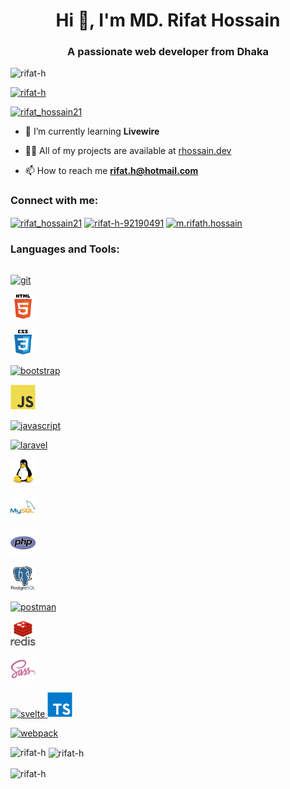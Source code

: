 <h1 align="center">Hi 👋, I'm MD. Rifat Hossain</h1>
<h3 align="center">A passionate web developer from Dhaka</h3>

<p align="left"> <img src="https://komarev.com/ghpvc/?username=rifat-h&label=Profile%20views&color=0e75b6&style=flat" alt="rifat-h" /> </p>

<p align="left"> <a href="https://github.com/ryo-ma/github-profile-trophy"><img src="https://github-profile-trophy.vercel.app/?username=rifat-h" alt="rifat-h" /></a> </p>

<p align="left"> <a href="https://twitter.com/rifat_hossain21" target="blank"><img src="https://img.shields.io/twitter/follow/rifat_hossain21?logo=twitter&style=for-the-badge" alt="rifat_hossain21" /></a> </p>

- 🌱 I’m currently learning **Livewire**

- 👨‍💻 All of my projects are available at [rhossain.dev](rhossain.dev)

- 📫 How to reach me **rifat.h@hotmail.com**

<h3 align="left">Connect with me:</h3>
<p align="left">
<a href="https://twitter.com/rifat_hossain21" target="blank"><img align="center" src="https://raw.githubusercontent.com/rahuldkjain/github-profile-readme-generator/master/src/images/icons/Social/twitter.svg" alt="rifat_hossain21" height="30" width="40" /></a>
<a href="https://linkedin.com/in/rifat-h-92190491" target="blank"><img align="center" src="https://raw.githubusercontent.com/rahuldkjain/github-profile-readme-generator/master/src/images/icons/Social/linked-in-alt.svg" alt="rifat-h-92190491" height="30" width="40" /></a>
<a href="https://fb.com/m.rifath.hossain" target="blank"><img align="center" src="https://raw.githubusercontent.com/rahuldkjain/github-profile-readme-generator/master/src/images/icons/Social/facebook.svg" alt="m.rifath.hossain" height="30" width="40" /></a>
</p>

<h3 align="left">Languages and Tools:</h3>

<p align="left" style="display:flex;"> 

<a target="_blank" href="https://git-scm.com/" target="_blank" rel="noreferrer"> <img src="https://www.vectorlogo.zone/logos/git-scm/git-scm-icon.svg" alt="git" width="40" height="40"/> </a> 


<a target="_blank" href="https://www.w3.org/html/" target="_blank" rel="noreferrer"> <img src="https://raw.githubusercontent.com/devicons/devicon/master/icons/html5/html5-original-wordmark.svg" alt="html5" width="40" height="40"/> </a> 

<a target="_blank" href="https://www.w3schools.com/css/" target="_blank" rel="noreferrer"> <img src="https://raw.githubusercontent.com/devicons/devicon/master/icons/css3/css3-original-wordmark.svg" alt="css3" width="40" height="40"/> </a> 

<a target="_blank" href="https://getbootstrap.com" target="_blank" rel="noreferrer"> <img src="https://w7.pngwing.com/pngs/628/224/png-transparent-bootstrap-plain-wordmark-logo-icon-thumbnail.png" alt="bootstrap" width="40" height="40"/> </a> 

<a target="_blank" href="https://developer.mozilla.org/en-US/docs/Web/JavaScript" target="_blank" rel="noreferrer"> <img src="https://raw.githubusercontent.com/devicons/devicon/master/icons/javascript/javascript-original.svg" alt="javascript" width="40" height="40"/> </a>

<a target="_blank" href="https://jquery.com/" target="_blank" rel="noreferrer"> <img src="https://static-00.iconduck.com/assets.00/jquery-original-wordmark-icon-485x512-7kn0h2yt.png" alt="javascript" width="40" height="40"/> </a>

 <a target="_blank" href="https://laravel.com/" target="_blank" rel="noreferrer"> <img src="https://w7.pngwing.com/pngs/399/620/png-transparent-laravel-hd-logo-thumbnail.png" alt="laravel" width="40" height="40"/> </a> 
 
 <a target="_blank" href="https://www.linux.org/" target="_blank" rel="noreferrer"> <img src="https://raw.githubusercontent.com/devicons/devicon/master/icons/linux/linux-original.svg" alt="linux" width="40" height="40"/></a> 
 
 <a target="_blank" href="https://www.mysql.com/" target="_blank" rel="noreferrer"> <img src="https://raw.githubusercontent.com/devicons/devicon/master/icons/mysql/mysql-original-wordmark.svg" alt="mysql" width="40" height="40"/> </a> 
 
 <a target="_blank" href="https://www.php.net" target="_blank" rel="noreferrer"> <img src="https://raw.githubusercontent.com/devicons/devicon/master/icons/php/php-original.svg" alt="php" width="40" height="40"/> </a> 
 
 <a target="_blank" href="https://www.postgresql.org" target="_blank" rel="noreferrer"> <img src="https://raw.githubusercontent.com/devicons/devicon/master/icons/postgresql/postgresql-original-wordmark.svg" alt="postgresql" width="40" height="40"/> </a> 
 
 <a target="_blank" href="https://postman.com" target="_blank" rel="noreferrer"> <img src="https://www.vectorlogo.zone/logos/getpostman/getpostman-icon.svg" alt="postman" width="40" height="40"/> </a> 
 
 <a target="_blank" href="https://redis.io" target="_blank" rel="noreferrer"> <img src="https://raw.githubusercontent.com/devicons/devicon/master/icons/redis/redis-original-wordmark.svg" alt="redis" width="40" height="40"/> </a> 
 
 <a target="_blank" href="https://sass-lang.com" target="_blank" rel="noreferrer"> <img src="https://raw.githubusercontent.com/devicons/devicon/master/icons/sass/sass-original.svg" alt="sass" width="40" height="40"/> </a> 
 
 <a target="_blank" href="https://svelte.dev" target="_blank" rel="noreferrer"> <img src="https://upload.wikimedia.org/wikipedia/commons/1/1b/Svelte_Logo.svg" alt="svelte" width="40" height="40"/> </a> <a target="_blank" href="https://www.typescriptlang.org/" target="_blank" rel="noreferrer"> <img src="https://raw.githubusercontent.com/devicons/devicon/master/icons/typescript/typescript-original.svg" alt="typescript" width="40" height="40"/> </a>
 
 <a target="_blank" href="https://webpack.js.org" target="_blank" rel="noreferrer"> <img src="https://cdn.iconscout.com/icon/premium/png-256-thumb/voxels-4478552-3709528.png" alt="webpack" width="40" height="40"/> </a> 
 </p>

<p><img align="left" src="https://github-readme-stats.vercel.app/api/top-langs?username=rifat-h&show_icons=true&locale=en&layout=compact" alt="rifat-h" /></p>

<p>&nbsp;<img align="center" src="https://github-readme-stats.vercel.app/api?username=rifat-h&show_icons=true&locale=en" alt="rifat-h" /></p>

<p><img align="center" src="https://github-readme-streak-stats.herokuapp.com/?user=rifat-h&" alt="rifat-h" /></p>
